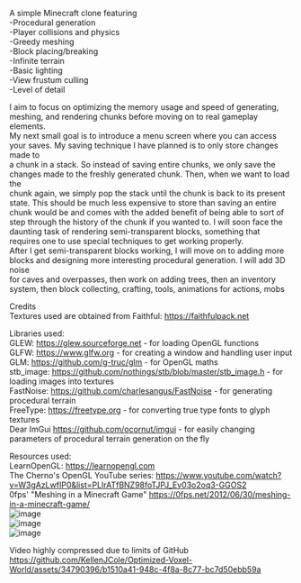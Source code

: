 A simple Minecraft clone featuring  
-Procedural generation  
-Player collisions and physics  
-Greedy meshing  
-Block placing/breaking  
-Infinite terrain  
-Basic lighting  
-View frustum culling   
-Level of detail    

I aim to focus on optimizing the memory usage and speed of generating, meshing, and rendering chunks before moving on to real gameplay elements.    
My next small goal is to introduce a menu screen where you can access your saves. My saving technique I have planned is to only store changes made to    
a chunk in a stack. So instead of saving entire chunks, we only save the changes made to the freshly generated chunk. Then, when we want to load the    
chunk again, we simply pop the stack until the chunk is back to its present state. This should be much less expensive to store than saving an entire    
chunk would be and comes with the added benefit of being able to sort of step through the history of the chunk if you wanted to.
I will soon face the daunting task of rendering semi-transparent blocks, something that requires one to use special techniques to get working properly.    
After I get semi-transparent blocks working, I will move on to adding more blocks and designing more interesting procedural generation. I will add 3D noise    
for caves and overpasses, then work on adding trees, then an inventory system, then block collecting, crafting, tools, animations for actions, mobs

Credits  
Textures used are obtained from Faithful: https://faithfulpack.net  
  
Libraries used:  
GLEW: https://glew.sourceforge.net - for loading OpenGL functions  
GLFW: https://www.glfw.org - for creating a window and handling user input  
GLM: https://github.com/g-truc/glm - for OpenGL maths  
stb_image: https://github.com/nothings/stb/blob/master/stb_image.h - for loading images into textures  
FastNoise: https://github.com/charlesangus/FastNoise - for generating procedural terrain  
FreeType: https://freetype.org - for converting true type fonts to glyph textures  
Dear ImGui https://github.com/ocornut/imgui - for easily changing parameters of procedural terrain generation on the fly  
  
Resources used:  
LearnOpenGL: https://learnopengl.com  
The Cherno's OpenGL YouTube series: https://www.youtube.com/watch?v=W3gAzLwfIP0&list=PLlrATfBNZ98foTJPJ_Ev03o2oq3-GGOS2  
0fps' "Meshing in a Minecraft Game" https://0fps.net/2012/06/30/meshing-in-a-minecraft-game/  
![image](https://github.com/KellenJCole/Optimized-Voxel-World/assets/34790396/3d11db5f-4ab3-4c26-aadd-1a1ac6bd4553)  
![image](https://github.com/KellenJCole/Optimized-Voxel-World/assets/34790396/9e892363-af67-4ca8-8884-9b40fef71ec6)  
![image](https://github.com/KellenJCole/Optimized-Voxel-World/assets/34790396/c296b1ef-4d92-4ea7-bc3d-6f40f8fc1dbb)  
  
Video highly compressed due to limits of GitHub  
https://github.com/KellenJCole/Optimized-Voxel-World/assets/34790396/b1510a41-948c-4f8a-8c77-bc7d50ebb59a

